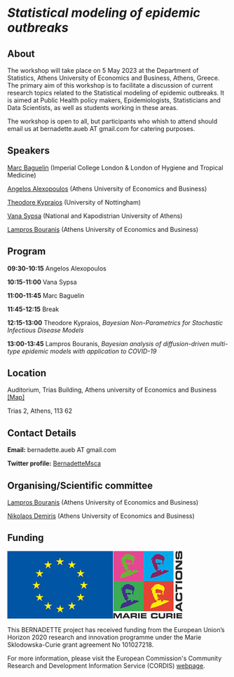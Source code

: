 # _Statistical modeling of epidemic outbreaks_

## About

The workshop will take place on 5 May 2023 at the Department of Statistics, Athens University of Economics and Business, Athens, Greece. The primary aim of this workshop is to facilitate a discussion of current research topics related to the Statistical modeling of epidemic outbreaks. It is aimed at Public Health policy makers, Epidemiologists, Statisticians and Data Scientists, as well as students working in these areas.

The workshop is open to all, but participants who whish to attend should email us at bernadette.aueb AT gmail.com for catering purposes.

## Speakers

[Marc Baguelin](https://www.imperial.ac.uk/people/m.baguelin) (Imperial College London & London of Hygiene and Tropical Medicine)

[Angelos Alexopoulos](https://www.aueb.gr/el/faculty_page/aggelos-alexopoylos) (Athens University of Economics and Business)

[Theodore Kypraios](https://www.maths.nottingham.ac.uk/plp/pmztk/) (University of Nottingham)

[Vana Sypsa](http://scholar.uoa.gr/vsipsa/home) (National and Kapodistrian University of Athens)

[Lampros Bouranis](https://lamprosbouranis.github.io/) (Athens University of Economics and Business)

## Program

**09:30-10:15** Angelos Alexopoulos

**10:15-11:00** Vana Sypsa

**11:00-11:45** Marc Baguelin

**11:45-12:15** Break

**12:15-13:00** Theodore Kypraios, _Bayesian Non-Parametrics for Stochastic Infectious Disease Models_

**13:00-13:45** Lampros Bouranis, _Bayesian analysis of diffusion-driven multi-type epidemic models with application to COVID-19_

## Location

Auditorium, Trias Building, Athens university of Economics and Business [[Map]](https://www.google.com/maps/place/Athens+University+of+Economics+and+Business+-+Troias+Building/@37.9961245,23.7354101,18z/data=!4m6!3m5!1s0x14a1a2cbc98ba509:0x428f0476b1f81001!8m2!3d37.9958062!4d23.7361203!16s%2Fg%2F11gbxbsvxb)

Trias 2, Athens, 113 62

## Contact Details

**Email:** bernadette.aueb AT gmail.com

**Twitter profile:** [BernadetteMsca](https://twitter.com/BernadetteMsca)

## Organising/Scientific committee

[Lampros Bouranis](https://lamprosbouranis.github.io/) (Athens University of Economics and Business)

[Nikolaos Demiris](https://www2.aueb.gr/users/nikos/) (Athens University of Economics and Business)

## Funding
![EU emblem](/images/EU_logo_MSCA.png)

This BERNADETTE project has received funding from the European Union’s Horizon 2020 research and innovation programme under the Marie Sklodowska-Curie grant agreement No 101027218.

For more information, please visit the European Commission's Community Research and Development Information Service (CORDIS) [webpage](https://cordis.europa.eu/project/id/101027218).
